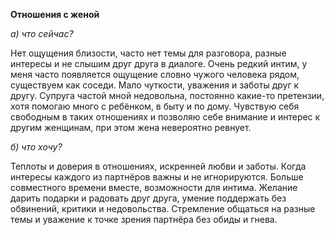 **Отношения с женой**

*а) что сейчас?*

Нет ощущения близости, часто нет темы для разговора, разные интересы и не слышим друг друга в диалоге. Очень редкий интим, у меня часто появляется ощущение словно чужого человека рядом, существуем как соседи. Мало чуткости, уважения и заботы друг к другу. Супруга частой мной недовольна, постоянно какие-то претензии, хотя помогаю много с ребёнком, в быту и по дому. Чувствую себя свободным в таких отношениях и позволяю себе внимание и интерес к другим женщинам, при этом жена невероятно ревнует.

*б) что хочу?*

Теплоты и доверия в отношениях, искренней любви и заботы. Когда интересы каждого из партнёров важны и не игнорируются. Больше совместного времени вместе, возможности для интима. Желание дарить подарки и радовать друг друга, умение поддержать без обвинений, критики и недовольства. Стремление общаться на разные темы и уважение к точке зрения партнёра без обиды и гнева.
